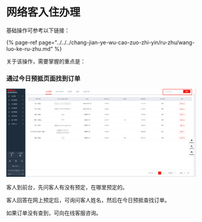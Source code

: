 # 网络客入住办理

基础操作可参考以下链接：

{% page-ref page="../../../chang-jian-ye-wu-cao-zuo-zhi-yin/ru-zhu/wang-luo-ke-ru-zhu.md" %}

关于该操作，需要掌握的重点是：

### 通过今日预抵页面找到订单

![&#x901A;&#x8FC7;&#x4ECA;&#x65E5;&#x9884;&#x62B5;&#x9875;&#x9762;&#x627E;&#x5230;&#x8BA2;&#x5355;](../../../.gitbook/assets/image%20%28634%29.png)

客人到前台，先问客人有没有预定，在哪里预定的。

客人回答在网上预定后，可询问客人姓名，然后在今日预抵查找订单。

如果订单没有查到，可向在线客服咨询。

